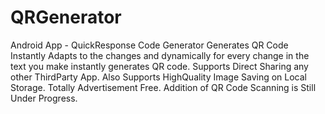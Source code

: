 # QRGenerator
Android App - QuickResponse Code Generator
Generates QR Code Instantly
Adapts to the changes and dynamically for every change in the text you make instantly generates QR code.
Supports Direct Sharing any other ThirdParty App.
Also Supports HighQuality Image Saving on Local Storage.
Totally Advertisement Free.
Addition of QR Code Scanning is Still Under Progress.
